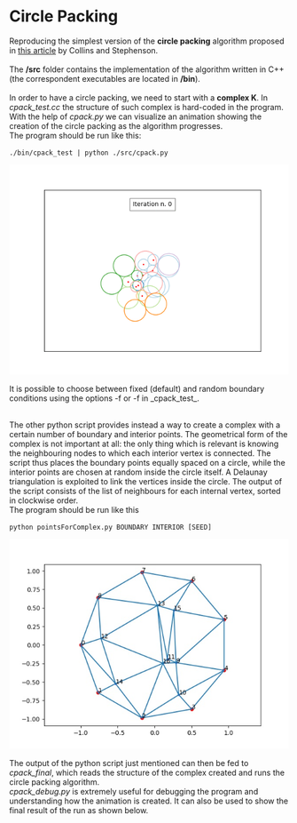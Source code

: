 # Circle Packing
Reproducing the simplest version of the **circle packing** algorithm proposed in [this article](https://www.sciencedirect.com/science/article/pii/S0925772102000998)
by Collins and Stephenson.</br></br>
The **/src** folder contains the implementation of the algorithm written in C++ (the correspondent executables are located in **/bin**).</br></br>
In order to have a circle packing, we need to start with a **complex K**. In _cpack\_test.cc_ the structure of such complex is hard-coded in the program.</br>
With the help of _cpack.py_ we can visualize an animation showing the creation of the circle packing as the algorithm progresses.<br>
The program should be run like this:
```
./bin/cpack_test | python ./src/cpack.py
```
<p align="center">
<img src="https://github.com/amanitta/circlePacking/blob/master/cpack_01.gif"/>
</p>
It is possible to choose between fixed (default) and random boundary conditions using the options -f or -f in _cpack_test_.</br></br>

The other python script provides instead a way to create a complex with a certain number of boundary and interior points. The geometrical form of the complex is not important at all: the only thing which is relevant is knowing the neighbouring nodes to which each interior vertex is connected. The script thus places the boundary points equally spaced on a circle, while the interior points are chosen at random inside the circle itself. A Delaunay triangulation is exploited to link the vertices inside the circle. The output of the script consists of the list of neighbours for each internal vertex, sorted in clockwise order.</br>
The program should be run like this
```
python pointsForComplex.py BOUNDARY INTERIOR [SEED]
```
<p align="center">
  <img src="https://github.com/amanitta/circlePacking/blob/master/complex.jpg">
</p>

The output of the python script just mentioned can then be fed to _cpack_final_, which reads the structure of the complex created and runs the circle packing algorithm.</br>
_cpack_debug.py_ is extremely useful for debugging the program and understanding how the animation is created. It can also be used to show the final result of the run as shown below.
```

```
